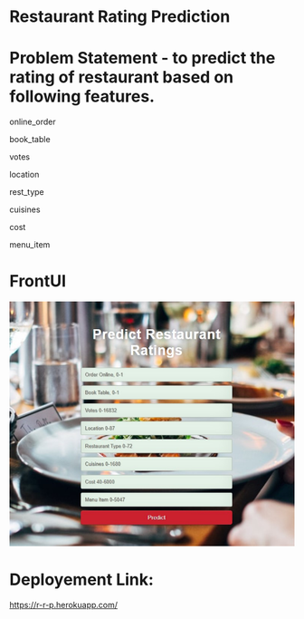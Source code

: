 # Restaurant Rating Prediction
# Problem Statement - to predict the rating of restaurant based on following features.

online_order

book_table

votes

location

rest_type

cuisines

cost

menu_item



# FrontUI
![alt tag](https://github.com/Vinayak-HUB1/Restaurant-Ratings-Prediction/blob/main/RestaurantFrontUI.jpg)

# Deployement Link:
   https://r-r-p.herokuapp.com/
